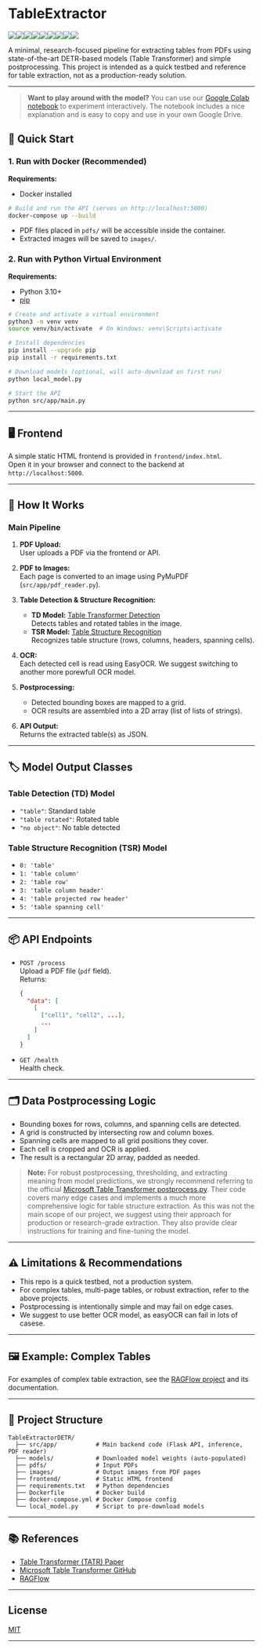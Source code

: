 # TableExtractor

<img src="https://img.shields.io/badge/-Python-blue?style=for-the-badge"><img src="https://img.shields.io/badge/-Flask-black?style=for-the-badge"><img src="https://img.shields.io/badge/-PyTorch-EE4C2C?style=for-the-badge&logo=pytorch&logoColor=white"><img src="https://img.shields.io/badge/-HuggingFace-yellow?style=for-the-badge&logo=huggingface&logoColor=black"><img src="https://img.shields.io/badge/-Numpy-blue?style=for-the-badge&logo=numpy&logoColor=white"><img src="https://img.shields.io/badge/-Matplotlib-darkgreen?style=for-the-badge&logo=matplotlib&logoColor=white"><img src="https://img.shields.io/badge/-Pillow-lightgrey?style=for-the-badge"><img src="https://img.shields.io/badge/-EasyOCR-orange?style=for-the-badge"><img src="https://img.shields.io/badge/-PyMuPDF-lightblue?style=for-the-badge">

A minimal, research-focused pipeline for extracting tables from PDFs using state-of-the-art DETR-based models (Table Transformer) and simple postprocessing. This project is intended as a quick testbed and reference for table extraction, not as a production-ready solution.

---

> **Want to play around with the model?**
> You can use our [Google Colab notebook](https://colab.research.google.com/drive/1ycYcKH8obluiutpk2F5EzM6mQZvg12hC?usp=sharing) to experiment interactively. The notebook includes a nice explanation and is easy to copy and use in your own Google Drive.

## 🚀 Quick Start

### 1. Run with Docker (Recommended)

**Requirements:**

- Docker installed

```bash
# Build and run the API (serves on http://localhost:5000)
docker-compose up --build
```

- PDF files placed in `pdfs/` will be accessible inside the container.
- Extracted images will be saved to `images/`.

### 2. Run with Python Virtual Environment

**Requirements:**

- Python 3.10+
- [pip](https://pip.pypa.io/en/stable/installation/)

```bash
# Create and activate a virtual environment
python3 -m venv venv
source venv/bin/activate  # On Windows: venv\Scripts\activate

# Install dependencies
pip install --upgrade pip
pip install -r requirements.txt

# Download models (optional, will auto-download on first run)
python local_model.py

# Start the API
python src/app/main.py
```

---

## 🖥️ Frontend

A simple static HTML frontend is provided in `frontend/index.html`.  
Open it in your browser and connect to the backend at `http://localhost:5000`.

---

## 🧠 How It Works

### Main Pipeline

1. **PDF Upload:**  
   User uploads a PDF via the frontend or API.

2. **PDF to Images:**  
   Each page is converted to an image using PyMuPDF (`src/app/pdf_reader.py`).

3. **Table Detection & Structure Recognition:**

   - **TD Model:** [Table Transformer Detection](https://huggingface.co/microsoft/table-transformer-detection)  
     Detects tables and rotated tables in the image.
   - **TSR Model:** [Table Structure Recognition](https://huggingface.co/microsoft/table-structure-recognition-v1.1-all)  
     Recognizes table structure (rows, columns, headers, spanning cells).

4. **OCR:**  
   Each detected cell is read using EasyOCR. We suggest switching to another more porewfull OCR model.

5. **Postprocessing:**

   - Detected bounding boxes are mapped to a grid.
   - OCR results are assembled into a 2D array (list of lists of strings).

6. **API Output:**  
   Returns the extracted table(s) as JSON.

---

## 🏷️ Model Output Classes

### Table Detection (TD) Model

- `"table"`: Standard table
- `"table rotated"`: Rotated table
- `"no object"`: No table detected

### Table Structure Recognition (TSR) Model

- `0: 'table'`
- `1: 'table column'`
- `2: 'table row'`
- `3: 'table column header'`
- `4: 'table projected row header'`
- `5: 'table spanning cell'`

---

## 📦 API Endpoints

- `POST /process`  
  Upload a PDF file (`pdf` field).  
  Returns:

  ```json
  {
    "data": [
      [
        ["cell1", "cell2", ...],
        ...
      ]
    ]
  }
  ```

- `GET /health`  
  Health check.

---

## 🗂️ Data Postprocessing Logic

- Bounding boxes for rows, columns, and spanning cells are detected.
- A grid is constructed by intersecting row and column boxes.
- Spanning cells are mapped to all grid positions they cover.
- Each cell is cropped and OCR is applied.
- The result is a rectangular 2D array, padded as needed.

> **Note:**
> For robust postprocessing, thresholding, and extracting meaning from model predictions, we strongly recommend referring to the official [Microsoft Table Transformer postprocess.py](https://github.com/microsoft/table-transformer/blob/main/src/postprocess.py). Their code covers many edge cases and implements a much more comprehensive logic for table structure extraction. As this was not the main scope of our project, we suggest using their approach for production or research-grade extraction. They also provide clear instructions for training and fine-tuning the model.

---

## ⚠️ Limitations & Recommendations

- This repo is a quick testbed, not a production system.
- For complex tables, multi-page tables, or robust extraction, refer to the above projects.
- Postprocessing is intentionally simple and may fail on edge cases.
- We suggest to use better OCR model, as easyOCR can fail in lots of casese.

---

## 🖼️ Example: Complex Tables

For examples of complex table extraction, see the [RAGFlow project](https://github.com/microsoft/table-transformer) and its documentation.

---

## 📁 Project Structure

```
TableExtractorDETR/
  ├── src/app/           # Main backend code (Flask API, inference, PDF reader)
  ├── models/            # Downloaded model weights (auto-populated)
  ├── pdfs/              # Input PDFs
  ├── images/            # Output images from PDF pages
  ├── frontend/          # Static HTML frontend
  ├── requirements.txt   # Python dependencies
  ├── Dockerfile         # Docker build
  ├── docker-compose.yml # Docker Compose config
  └── local_model.py     # Script to pre-download models
```

---

## 📚 References

- [Table Transformer (TATR) Paper](https://arxiv.org/abs/2110.00061)
- [Microsoft Table Transformer GitHub](https://github.com/microsoft/table-transformer)
- [RAGFlow](https://github.com/infiniflow/ragflow)

---

## License

[MIT](LICENSE)

---
